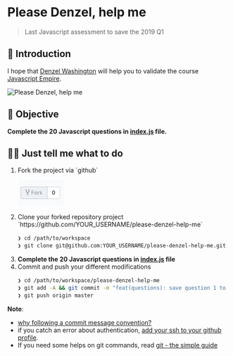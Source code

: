 # Please Denzel, help me

> Last Javascript assessment to save the 2019 Q1

## 🐣 Introduction

I hope that [Denzel Washington](https://www.imdb.com/name/nm0000243/) will help you to validate the course [Javascript Empire](https://github.com/92bondstreet/javascript-empire).

![Please Denzel, help me](https://m.media-amazon.com/images/M/MV5BNDIyNjUyNjI5NF5BMl5BanBnXkFtZTgwMjU0OTY3NTM@._V1_SY1000_CR0,0,1493,1000_AL_.jpg)


## 🎯 Objective

**Complete the 20 Javascript questions in [index.js](./index.js) file.**

## 👩‍💻 Just tell me what to do

<ol>
<li>Fork the project via `github`

![fork](./fork.png)
</li>

<li>Clone your forked repository project `https://github.com/YOUR_USERNAME/please-denzel-help-me`

```sh
❯ cd /path/to/workspace
❯ git clone git@github.com:YOUR_USERNAME/please-denzel-help-me.git
```
</li>

<li><strong>Complete the 20 Javascript questions in <a href="./index.js">index.js</a> file</strong></li>
<li>Commit and push your different modifications

```sh
❯ cd /path/to/workspace/please-denzel-help-me
❯ git add -A && git commit -m "feat(questions): save question 1 to 10"
❯ git push origin master
```
</li>
</ol>

**Note**:

* [why following a commit message convention?](https://www.conventionalcommits.org)
* if you catch an error about authentication, [add your ssh to your github profile](https://help.github.com/articles/connecting-to-github-with-ssh/).
* If you need some helps on git commands, read [git - the simple guide](http://rogerdudler.github.io/git-guide/)
